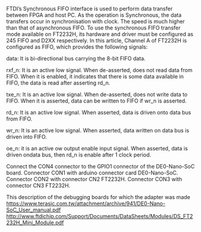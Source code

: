 FTDI’s Synchronous FIFO interface is used to perform data transfer between FPGA and host PC. As the operation is Synchronous, the data transfers occur in synchronisation with clock. The speed is much higher than that of asynchronous FIFO. To use the synchronous FIFO transfer mode available on FT2232H, its hardware and driver must be configured as 245 FIFO and D2XX respectively. In this article, Channel A of FT2232H is configured as FIFO, which provides the following signals: 

data: It is bi-directional bus carrying the 8-bit FIFO data. 

rxf_n: It is an active low signal. When de-asserted, does not read data from FIFO. When it is enabled, it indicates that there is some data available in FIFO, the data is read after asserting rd_n. 

txe_n: It is an active low signal. When de-asserted, does not write data to FIFO. When it is asserted, data can be written to FIFO if wr_n is asserted. 

rd_n: It is an active low signal. When asserted, data is driven onto data bus from FIFO. 

wr_n: It is an active low signal. When asserted, data written on data bus is driven into FIFO. 

oe_n: it is an active ow output enable input signal. When asserted, data is driven ondata bus, then rd_n is enable after 1 clock period.



Connect the CON4 connector to the GPIO1 connector of the DE0-Nano-SoC board.
Connector CON1 with arduino connector card DE0-Nano-SoC.
Connector CON2 with connector CN2 FT2232H.
Connector CON3 with connector CN3 FT2232H.

This description of the debugging boards for which the adapter was made
https://www.terasic.com.tw/attachment/archive/941/DE0-Nano-SoC_User_manual.pdf
http://www.ftdichip.com/Support/Documents/DataSheets/Modules/DS_FT2232H_Mini_Module.pdf
